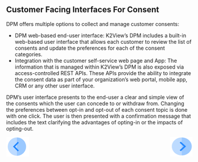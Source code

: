 ## Customer Facing Interfaces For Consent

DPM offers multiple options to collect and manage customer consents: 

- DPM web-based end-user interface: K2View’s DPM includes a built-in web-based user interface that allows each customer to review the list of consents and update the preferences for each of the consent categories. 
- Integration with the customer self-service web page and App: The information that is managed within K2View’s DPM is also exposed via access-controlled REST APIs. These APIs provide the ability to integrate the consent data as part of your organization’s web portal, mobile app, CRM or any other user interface. 

DPM’s user interface presents to the end-user a clear and simple view of the consents which the user can concede to or withdraw from. Changing the preferences between opt-in and opt-out of each consent topic is done with one click. The user is then presented with a confirmation message that includes the text clarifying the advantages of opting-in or the impacts of opting-out.



[![Previous](/articles/DPM/images/Previous.png)](/articles/DPM/08_Consent_Management/04_New_Consent_Topic.md)[<img align="right" width="60" height="54" src="/articles/DPM/images/Next.png">](/articles/DPM/08_Consent_Management/06_Customer_Consent_Management_Screen.md)

